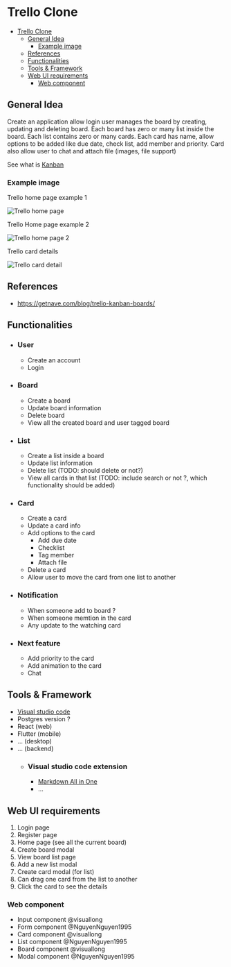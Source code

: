 # Trello Clone

- [Trello Clone](#trello-clone)
  - [General Idea](#general-idea)
    - [Example image](#example-image)
  - [References](#references)
  - [Functionalities](#functionalities)
  - [Tools & Framework](#tools--framework)
  - [Web UI requirements](#web-ui-requirements)
    - [Web component](#web-component)

## General Idea

Create an application allow login user manages the board by creating, updating and deleting board. Each board has zero or many list inside the board. Each list contains zero or many cards. Each card has name, allow options to be added like due date, check list, add member and priority. Card also allow user to chat and attach file (images, file support)

See what is [Kanban](https://www.ntaskmanager.com/blog/what-is-kanban/)

### Example image

Trello home page example 1

![](https://getnave.com/blog/wp-content/uploads/2018/03/how-trello-and-kanban-work-together.png "Trello home page")

Trello Home page example 2

![](https://embedwistia-a.akamaihd.net/deliveries/adfdcfdf4892a13efabb20056dddbed1.webp?image_crop_resized=1280x720 "Trello home page 2")


Trello card details

![](https://blog-cdn.everhour.com/blog/wp-content/uploads/2019/11/This_is_a_card__Drag_it_to_the__Tried_It__List_to_show_it_s_done__%E2%86%92_on__Tutorial_Board___Trello.png "Trello card detail")

## References

- https://getnave.com/blog/trello-kanban-boards/ 

## Functionalities
- ### User
  - Create an account
  - Login
- ### Board
  -  Create a board
  -  Update board information
  -  Delete board
  -  View all the created board and user tagged board
- ### List
  - Create a list inside a board
  - Update list information
  - Delete list (TODO: should delete or not?)
  - View all cards in that list (TODO: include search or not ?, which functionality should be added)
- ### Card
  - Create a card
  - Update a card info
  - Add options to the card
    - Add due date
    - Checklist 
    - Tag member
    - Attach file
  - Delete a card
  - Allow user to move the card from one list to another

- ### Notification
  - When someone add to board ?
  - When someone memtion in the card
  - Any update to the watching card
- ### Next feature
  - Add priority to the card
  - Add animation to the card
  - Chat


## Tools & Framework
- [Visual studio code](https://code.visualstudio.com/)
- Postgres version ?
- React (web)
- Flutter (mobile)
- ... (desktop)
- ... (backend)
  - ### Visual studio code extension
    - [Markdown All in One](https://marketplace.visualstudio.com/items?itemName=yzhang.markdown-all-in-one)
    - ...

## Web UI requirements

1. Login page
2. Register page
3. Home page (see all the current board)
4. Create board modal
5. View board list page
6. Add a new list modal
7. Create card modal (for list)
8. Can drag one card from the list to another
9. Click the card to see the details

### Web component

- Input component @visuallong
- Form component @NguyenNguyen1995
- Card component @visuallong
- List component @NguyenNguyen1995
- Board component @visuallong
- Modal component @NguyenNguyen1995